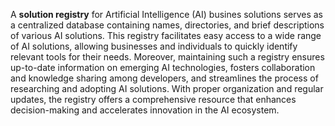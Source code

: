 
A **solution registry** for Artificial Intelligence (AI) busines solutions serves as a centralized database containing names, directories, and brief descriptions of various AI solutions. This registry facilitates easy access to a wide range of AI solutions, allowing businesses and individuals to quickly identify relevant tools for their needs. Moreover, maintaining such a registry ensures up-to-date information on emerging AI technologies, fosters collaboration and knowledge sharing among developers, and streamlines the process of researching and adopting AI solutions. With proper organization and regular updates, the registry offers a comprehensive resource that enhances decision-making and accelerates innovation in the AI ecosystem.

